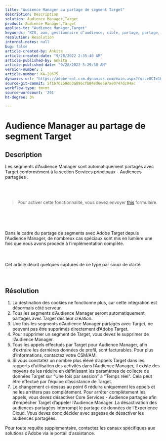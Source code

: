 ```yaml
---
title: "Audience Manager au partage de segment Target"
description: Description
solution: Audience Manager,Target
product: Audience Manager,Target
applies-to: "Audience Manager,Target"
keywords: "KCS, aam, gestionnaire d’audience, cible, partage, partage, audiences, segments, visible"
resolution: Resolution
internal-notes: null
bug: false
article-created-by: Ankita .
article-created-date: "9/28/2022 2:35:40 AM"
article-published-by: Ankita .
article-published-date: "9/28/2022 5:29:58 AM"
version-number: 1
article-number: KA-20675
dynamics-url: "https://adobe-ent.crm.dynamics.com/main.aspx?forceUCI=1&pagetype=entityrecord&etn=knowledgearticle&id=cce6fd3b-d63e-ed11-9db1-0022480869de"
source-git-commit: 5f1b76259d63a896cfb84ed6e597ae0747dc94ac
workflow-type: tm+mt
source-wordcount: '291'
ht-degree: 3%

---
```


# Audience Manager au partage de segment Target

## Description

Les segments d’Audience Manager sont automatiquement partagés avec Target conformément à la section Services principaux - Audiences partagées .<br><br> <br><br>

> Pour activer cette fonctionnalité, vous devez envoyer [this](https://adobe.allegiancetech.com/cgi-bin/qwebcorporate.dll?idx=X8SVES) formulaire.

<br><br> <br><br>Dans le cadre du partage de segments avec Adobe Target depuis l’Audience Manager, de nombreux cas spéciaux sont mis en lumière une fois que nous avons procédé à l’implémentation complète.<br><br> <br><br>Cet article décrit quelques captures de ce type par souci de clarté.<br><br> 

## Résolution


1. La destination des cookies ne fonctionne plus, car cette intégration est désormais côté serveur.
2. Tous les segments d’Audience Manager seront automatiquement partagés avec Target dès leur création.
3. Une fois les segments d’Audience Manager partagés avec Target, ne peuvent pas être supprimés directement d’Adobe Target.
4. Pour supprimer un segment de Target, vous devez le supprimer de l’Audience Manager.
5. Tous les appels effectués par Target pour Audience Manager, afin d’extraire les dernières données de profil, sont facturables. Pour plus d’informations, contactez votre CSM/AM.
6. Si vous constatez un nombre plus élevé d’appels Target dans les rapports d’utilisation des activités dans l’Audience Manager, il existe des moyens de les réduire en définissant les paramètres de collecte de données Target sur &quot;Une fois par session&quot; à &quot;Temps réel&quot;. Cela peut être effectué par l’équipe d’assistance de Target.
7. Le changement ci-dessus au point 6 réduira uniquement les appels et ne les arrêtera pas complètement. Pour arrêter complètement les appels, vous devez désactiver Core Services - Audience partagée afin d’empêcher Target d’appeler l’Audience Manager. La désactivation des audiences partagées interrompt le partage de données de l’Experience Cloud. Vous devez donc décider avec sagesse de désactiver les audiences partagées.




Pour toute requête supplémentaire, contactez les canaux spécifiques aux solutions d’Adobe via le portail d’assistance.
